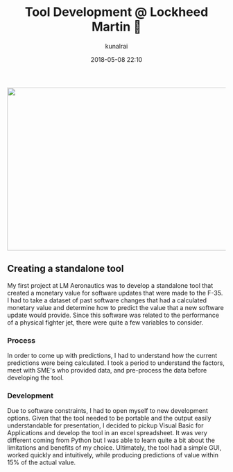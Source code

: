 ﻿---
title: "Tool Development @ Lockheed Martin :hammer:"
layout: post
date: 2018-05-08 22:10
# tag: jekyll
# image: 
headerImage: true
projects: true
hidden: true # don't count this post in blog pagination
description: "My first SWE internship"
category: project
author: kunalrai
externalLink: false
---

<p align="center">
  <img width="640" height="375" src="https://www.lockheedmartin.com/content/dam/lockheed-martin/aero/photo/F-35/F35Direct_PR.jpg">

</p>

## Creating a standalone tool
My first project at LM Aeronautics was to develop a standalone tool that created a monetary value for software updates that were made to the F-35. I had to take a dataset of past software changes that had a calculated monetary value and determine how to predict the value that a new software update would provide. Since this software was related to the performance of a physical fighter jet, there were quite a few variables to consider. 

### Process
In order to come up with predictions, I had to understand how the current predictions were being calculated. I took a period to understand the factors, meet with SME's who provided data, and pre-process the data before developing the tool. 

### Development
Due to software constraints, I had to open myself to new development options. Given that the tool needed to be portable and the output easily understandable for presentation, I decided to pickup Visual Basic for Applications and develop the tool in an excel spreadsheet. It was very different coming from Python but I was able to learn quite a bit about the limitations and benefits of my choice. Ultimately, the tool had a simple GUI, worked quickly and intuitively, while producing predictions of value within 15% of the actual value. 
